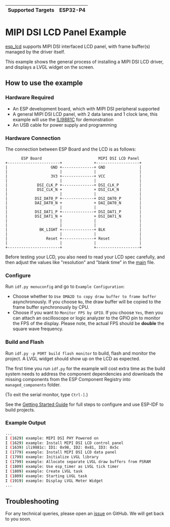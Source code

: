 | Supported Targets | ESP32-P4 |
| ----------------- | -------- |

# MIPI DSI LCD Panel Example

[esp_lcd](https://docs.espressif.com/projects/esp-idf/en/latest/esp32/api-reference/peripherals/lcd.html) supports MIPI DSI interfaced LCD panel, with frame buffer(s) managed by the driver itself.

This example shows the general process of installing a MIPI DSI LCD driver, and displays a LVGL widget on the screen.

## How to use the example

### Hardware Required

* An ESP development board, which with MIPI DSI peripheral supported
* A general MIPI DSI LCD panel, with 2 data lanes and 1 clock lane, this example will use the [ILI9881C](https://components.espressif.com/components/espressif/esp_lcd_ili9881c) for demonstration
* An USB cable for power supply and programming

### Hardware Connection

The connection between ESP Board and the LCD is as follows:

```text
       ESP Board                         MIPI DSI LCD Panel
+-----------------------+              +-------------------+
|                   GND +--------------+ GND               |
|                       |              |                   |
|                   3V3 +--------------+ VCC               |
|                       |              |                   |
|             DSI_CLK_P +--------------+ DSI_CLK_P         |
|             DSI_CLK_N +              + DSI_CLK_N         |
|                       |              |                   |
|            DSI_DAT0_P +--------------+ DSI_DAT0_P        |
|            DAI_DAT0_N +              + DAI_DAT0_N        |
|                       |              |                   |
|            DSI_DAT1_P +--------------+ DSI_DAT1_P        |
|            DSI_DAT1_N +              + DSI_DAT1_N        |
|                       |              |                   |
|                       |              |                   |
|              BK_LIGHT +--------------+ BLK               |
|                       |              |                   |
|                 Reset +--------------+ Reset             |
|                       |              |                   |
+-----------------------+              +-------------------+
```

Before testing your LCD, you also need to read your LCD spec carefully, and then adjust the values like "resolution" and "blank time" in the [main](./main/mipi_dsi_lcd_example_main.c) file.

### Configure

Run `idf.py menuconfig` and go to `Example Configuration`:

* Choose whether to `Use DMA2D to copy draw buffer to frame buffer` asynchronously. If you choose `No`, the draw buffer will be copied to the frame buffer synchronously by CPU.
* Choose if you want to `Monitor FPS by GPIO`. If you choose `Yes`, then you can attach an oscilloscope or logic analyzer to the GPIO pin to monitor the FPS of the display.
  Please note, the actual FPS should be **double** the square wave frequency.

### Build and Flash

Run `idf.py -p PORT build flash monitor` to build, flash and monitor the project. A LVGL widget should show up on the LCD as expected.

The first time you run `idf.py` for the example will cost extra time as the build system needs to address the component dependencies and downloads the missing components from the ESP Component Registry into `managed_components` folder.

(To exit the serial monitor, type ``Ctrl-]``.)

See the [Getting Started Guide](https://docs.espressif.com/projects/esp-idf/en/latest/get-started/index.html) for full steps to configure and use ESP-IDF to build projects.

### Example Output

```bash
...
I (1629) example: MIPI DSI PHY Powered on
I (1629) example: Install MIPI DSI LCD control panel
I (1639) ili9881c: ID1: 0x98, ID2: 0x81, ID3: 0x5c
I (1779) example: Install MIPI DSI LCD data panel
I (1799) example: Initialize LVGL library
I (1799) example: Allocate separate LVGL draw buffers from PSRAM
I (1809) example: Use esp_timer as LVGL tick timer
I (1809) example: Create LVGL task
I (1809) example: Starting LVGL task
I (1919) example: Display LVGL Meter Widget
...
```

## Troubleshooting

For any technical queries, please open an [issue](https://github.com/espressif/esp-idf/issues) on GitHub. We will get back to you soon.
